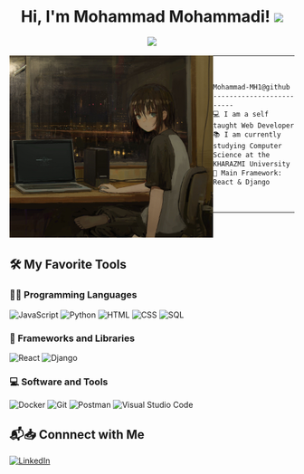 <h1 align="center">
Hi, I'm Mohammad Mohammadi!
  <img src="https://media.giphy.com/media/hvRJCLFzcasrR4ia7z/giphy.gif" width="30"></h1>
 <!--<img src="https://komarev.com/ghpvc/?username=I-am-vishalmaurya&label=Profile%20Views&color=0e75b6&style=flat" align='right' alt="vishalmaurya" />-->



<p align="center">
  <a href="https://github.com/DenverCoder1/readme-typing-svg"><img src="https://readme-typing-svg.herokuapp.com?lines=Computer+Science+Student;Web+Developer;Always%20learning%20new%20things&center=true&width=380&height=45"></a>
</p>

<img align="left" src="https://github.com/Mohammad-MH1/Mohammad-MH1/blob/main/My_image.png" alt="Unfortunately I didn't find the author of the pic, feel to open a pull request if found" width="360" />
<hr>

```


Mohammad-MH1@github
-------------------------
💻 I am a self taught Web Developer
📚 I am currently studying Computer Science at the KHARAZMI University
🌟 Main Framework: React & Django



```
<hr>

<br/>
<br/>

## 🛠️ My Favorite Tools

### 👨‍💻 Programming Languages

<p>
    <img alt="JavaScript" src="https://img.shields.io/badge/JavaScript%20-%23F7DF1E.svg?logo=javascript&logoColor=black">
    <img alt="Python" src="https://img.shields.io/badge/Python%20-%2314354C.svg?logo=python&logoColor=white">
    <img alt="HTML" src="https://img.shields.io/badge/HTML%20-%23E34F26.svg?logo=html5&logoColor=white">
    <img alt="CSS" src="https://img.shields.io/badge/CSS%20-%231572B6.svg?logo=css3&logoColor=white">
    <img alt="SQL" src="https://img.shields.io/badge/SQL%20-%23025E8C.svg?logo=amazon-dynamodb&logoColor=white">

### 🧰 Frameworks and Libraries


   ![React](https://img.shields.io/badge/-React-61DBFB?style=for-the-badge&labelColor=black&logo=react&logoColor=61DBFB)
    <img alt="Django" src="https://img.shields.io/badge/Django-092E20?style=for-the-badge&logo=django&logoColor=white">



### 💻 Software and Tools

<p>
    <img alt="Docker" src="https://img.shields.io/badge/-Docker-2496ED?style=flat-square&logo=docker&logoColor=white" />
    <img alt="Git" src="https://img.shields.io/badge/Git%20-%23F05033.svg?logo=git&logoColor=white">
    <img alt="Postman" src="https://img.shields.io/badge/Postman-FF6C37?logo=postman&logoColor=white">
    <img alt="Visual Studio Code" src="https://img.shields.io/badge/Visual%20Studio%20Code-0078d7.svg?logo=visual-studio-code&logoColor=white">
</p>

## 📬📥 Connnect with Me

<a href="https://www.linkedin.com/in/mohammad-mohammadi-244977230/"><img width="105px" alt="LinkedIn" src="https://img.shields.io/badge/LinkedIn%20-%230077B5.svg?&style=flat&logo=linkedin&logoColor=white"/></a>

